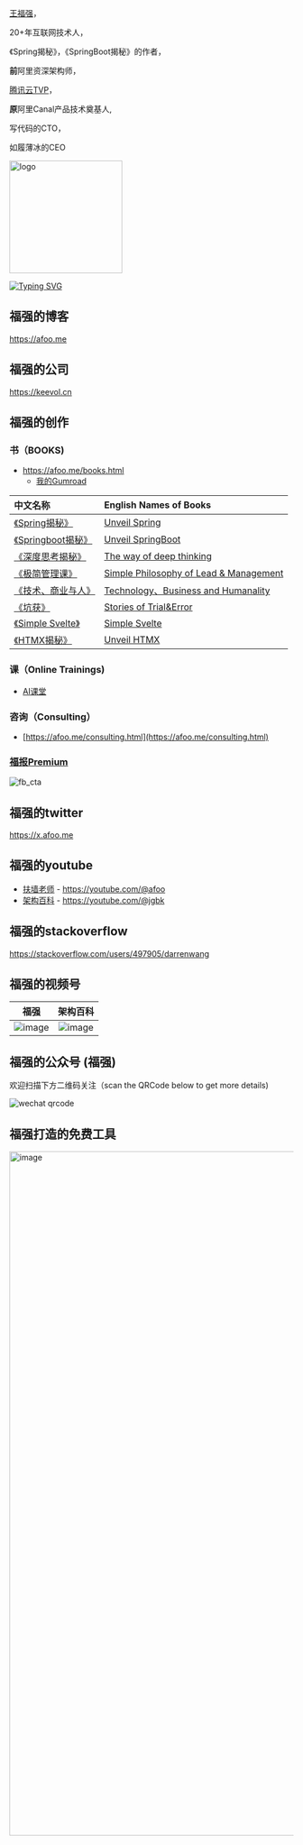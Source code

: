[王福强](https://afoo.me)，

20+年互联网技术人，

《Spring揭秘》，《SpringBoot揭秘》的作者，

**前**阿里资深架构师，

[腾讯云TVP](https://cloud.tencent.com/tvp/175)，

**原**阿里Canal产品技术奠基人, 

写代码的CTO，

如履薄冰的CEO

<img width="200" alt="logo" src="https://user-images.githubusercontent.com/451506/131448729-ac5ee933-ffb6-4912-9708-7d3865424ac4.png">

<a href="https://keevol.cn"><img src="https://readme-typing-svg.herokuapp.com?font=Fira+Code&pause=1000&color=1720A9&width=435&lines=Keep+evolution;but+stay+with+yourself;be+who+you+are" alt="Typing SVG" /></a>

## 福强的博客
https://afoo.me


## 福强的公司 
https://keevol.cn


## 福强的创作


### 书（BOOKS)
- https://afoo.me/books.html
  - [我的Gumroad](https://store.afoo.me)

| 中文名称  | English Names of Books | 
|:-------------- |:----------------|
| [《Spring揭秘》](https://book.douban.com/subject/3897837/) | [Unveil Spring](https://book.douban.com/subject/3897837/) | 
| [《Springboot揭秘》](https://book.douban.com/subject/26808298/)| [Unveil SpringBoot](https://book.douban.com/subject/26808298/) | 
| [《深度思考揭秘》](https://store.afoo.me)| [The way of deep thinking](https://store.afoo.me) | 
| [《极简管理课》](https://store.afoo.me)| [Simple Philosophy of Lead & Management](https://store.afoo.me) | 
| [《技术、商业与人》](https://store.afoo.me)| [Technology、Business and Humanality](https://store.afoo.me) | 
| [《坑获》](https://store.afoo.me)| [Stories of Trial&Error](https://store.afoo.me) | 
| [《Simple Svelte》](https://store.afoo.me) |  [Simple Svelte](https://store.afoo.me) | 
| [《HTMX揭秘》](https://store.afoo.me/l/htmx) |  [Unveil HTMX](https://store.afoo.me/l/htmx) | 

### 课（Online Trainings)
- [AI课堂](https://edu.afoo.me/)

### 咨询（Consulting）
- [https://afoo.me/consulting.html](https://afoo.me/consulting.html)

### [福报Premium](https://wfq.gumroad.com/l/fb)
![fb_cta](https://afoo.me/images/fb_subscribe.jpg)



## 福强的twitter
<https://x.afoo.me>

## 福强的youtube

- [扶墙老师](https://www.youtube.com/c/fujohnwang) - <https://youtube.com/@afoo>
- [架构百科](https://www.youtube.com/channel/UCG4NNmSjcCQGv3T25JBlHTQ) - <https://youtube.com/@jgbk>

## 福强的stackoverflow

<https://stackoverflow.com/users/497905/darrenwang>

## 福强的视频号

| 福强  | 架构百科  | 
|:-------------: |:---------------:|
| ![image](https://user-images.githubusercontent.com/451506/173383447-27b92f9a-90c7-4c30-90aa-678b83f4f202.png) | ![image](https://user-images.githubusercontent.com/451506/173383499-e9fcc8de-a5a0-4b5c-87f7-4e925b83a039.png) | 



## 福强的公众号 (**福强**)

欢迎扫描下方二维码关注（scan the QRCode below to get more details)

![wechat qrcode](https://github.com/fujohnwang/fujohnwang/assets/451506/1aadfd43-0825-4fa5-b139-864d21bfe784)


## 福强打造的免费工具

<a href="https://afoo.me/tools.html">
  <img width="1214" alt="image" src="https://github.com/fujohnwang/fujohnwang/assets/451506/5f483bbb-5e66-4aab-a862-7a6ee8a1979d">
</a>





